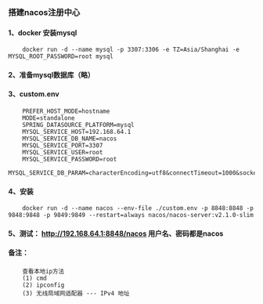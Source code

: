 ### 搭建nacos注册中心

#### 1、docker 安装mysql
```
    docker run -d --name mysql -p 3307:3306 -e TZ=Asia/Shanghai -e MYSQL_ROOT_PASSWORD=root mysql
```

#### 2、准备mysql数据库（略）

#### 3、custom.env
```
    PREFER_HOST_MODE=hostname
    MODE=standalone
    SPRING_DATASOURCE_PLATFORM=mysql
    MYSQL_SERVICE_HOST=192.168.64.1
    MYSQL_SERVICE_DB_NAME=nacos
    MYSQL_SERVICE_PORT=3307
    MYSQL_SERVICE_USER=root
    MYSQL_SERVICE_PASSWORD=root
    MYSQL_SERVICE_DB_PARAM=characterEncoding=utf8&connectTimeout=1000&socketTimeout=3000&autoReconnect=true&useSSL=false&allowPublicKeyRetrieval=true&serverTimezone=Asia/Shanghai
```

#### 4、安装
```
    docker run -d --name nacos --env-file ./custom.env -p 8848:8848 -p 9848:9848 -p 9849:9849 --restart=always nacos/nacos-server:v2.1.0-slim
```

#### 5、测试： http://192.168.64.1:8848/nacos   用户名、密码都是nacos


#### 备注：
```
    查看本地ip方法
    (1) cmd
    (2) ipconfig
    (3) 无线局域网适配器 --- IPv4 地址

```
